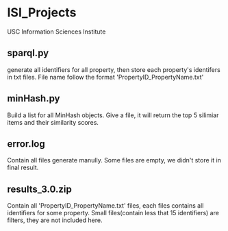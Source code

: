 # ISI_Projects
USC Information Sciences Institute

## sparql.py
generate all identifiers for all property, then store each property's identifers in txt files.
File name follow the format 'PropertyID_PropertyName.txt'

## minHash.py
Build a list for all MinHash objects. Give a file, it will return the top 5 silimiar items and their similarity scores.

## error.log
Contain all files generate manully. Some files are empty, we didn't store it in final result.

## results_3.0.zip
Contain all 'PropertyID_PropertyName.txt' files, each files contains all identifiers for some property.
Small files(contain less that 15 identifiers) are filters, they are not included here.
